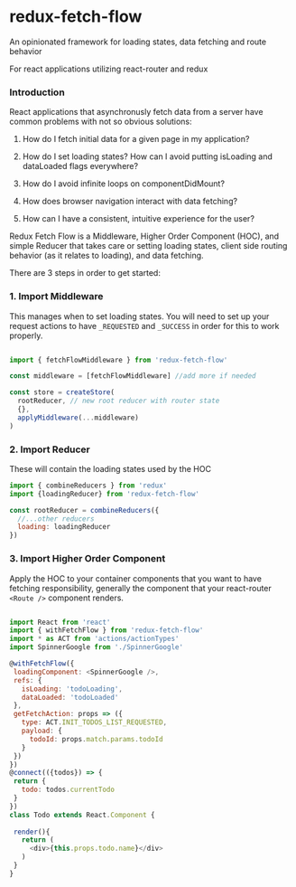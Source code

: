 # redux-fetch-flow
An opinionated framework for loading states, data fetching and route behavior

For react applications utilizing react-router and redux

### Introduction

React applications that asynchronusly fetch data from a server have common problems with not so obvious solutions:

1. How do I fetch initial data for a given page in my application?

2. How do I set loading states? How can I avoid putting isLoading and dataLoaded flags everywhere?

3. How do I avoid infinite loops on componentDidMount?

4. How does browser navigation interact with data fetching?

5. How can I have a consistent, intuitive experience for the user?

Redux Fetch Flow is a Middleware, Higher Order Component (HOC), and simple Reducer that takes care or setting loading states, client side routing behavior (as it relates to loading), and data fetching. 

There are 3 steps in order to get started:

### 1. Import Middleware

This manages when to set loading states. You will need to set up your request actions to have ```_REQUESTED``` and ```_SUCCESS``` in order for this to work properly. 

```javascript

import { fetchFlowMiddleware } from 'redux-fetch-flow'

const middleware = [fetchFlowMiddleware] //add more if needed

const store = createStore(
  rootReducer, // new root reducer with router state
  {},
  applyMiddleware(...middleware)
)

```

### 2. Import Reducer

These will contain the loading states used by the HOC

```javascript
import { combineReducers } from 'redux'
import {loadingReducer} from 'redux-fetch-flow'

const rootReducer = combineReducers({
  //...other reducers
  loading: loadingReducer
})

 ```
 
 ### 3. Import Higher Order Component
 
Apply the HOC to your container components that you want to have fetching responsibility, generally the component that your react-router ```<Route />``` component renders.
 
 
 ```javascript
 
 import React from 'react'
 import { withFetchFlow } from 'redux-fetch-flow'
 import * as ACT from 'actions/actionTypes'
 import SpinnerGoogle from './SpinnerGoogle'
 
 @withFetchFlow({
  loadingComponent: <SpinnerGoogle />,
  refs: {
    isLoading: 'todoLoading',
    dataLoaded: 'todoLoaded'
  },
  getFetchAction: props => ({
    type: ACT.INIT_TODOS_LIST_REQUESTED,
    payload: {
      todoId: props.match.params.todoId
    }
  })
})
@connect(({todos}) => {
  return {
    todo: todos.currentTodo
  }
})
class Todo extends React.Component {
  
  render(){
    return (
      <div>{this.props.todo.name}</div>
    )
  }
}
 
```

